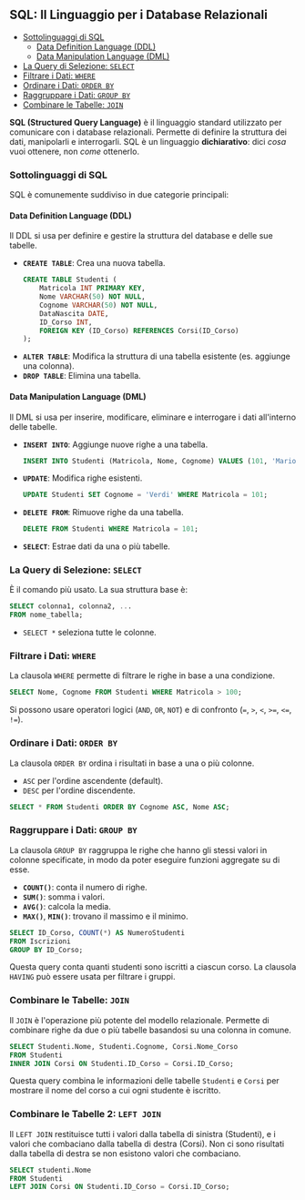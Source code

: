 ## SQL: Il Linguaggio per i Database Relazionali <!-- omit in toc -->

- [Sottolinguaggi di SQL](#sottolinguaggi-di-sql)
  - [Data Definition Language (DDL)](#data-definition-language-ddl)
  - [Data Manipulation Language (DML)](#data-manipulation-language-dml)
- [La Query di Selezione: `SELECT`](#la-query-di-selezione-select)
- [Filtrare i Dati: `WHERE`](#filtrare-i-dati-where)
- [Ordinare i Dati: `ORDER BY`](#ordinare-i-dati-order-by)
- [Raggruppare i Dati: `GROUP BY`](#raggruppare-i-dati-group-by)
- [Combinare le Tabelle: `JOIN`](#combinare-le-tabelle-join)

**SQL (Structured Query Language)** è il linguaggio standard utilizzato per comunicare con i database relazionali. Permette di definire la struttura dei dati, manipolarli e interrogarli. SQL è un linguaggio **dichiarativo**: dici _cosa_ vuoi ottenere, non _come_ ottenerlo.

### Sottolinguaggi di SQL

SQL è comunemente suddiviso in due categorie principali:

#### Data Definition Language (DDL)

Il DDL si usa per definire e gestire la struttura del database e delle sue tabelle.

- **`CREATE TABLE`**: Crea una nuova tabella.
  ```sql
  CREATE TABLE Studenti (
      Matricola INT PRIMARY KEY,
      Nome VARCHAR(50) NOT NULL,
      Cognome VARCHAR(50) NOT NULL,
      DataNascita DATE,
      ID_Corso INT,
      FOREIGN KEY (ID_Corso) REFERENCES Corsi(ID_Corso)
  );
  ```
- **`ALTER TABLE`**: Modifica la struttura di una tabella esistente (es. aggiunge una colonna).
- **`DROP TABLE`**: Elimina una tabella.

#### Data Manipulation Language (DML)

Il DML si usa per inserire, modificare, eliminare e interrogare i dati all'interno delle tabelle.

- **`INSERT INTO`**: Aggiunge nuove righe a una tabella.
  ```sql
  INSERT INTO Studenti (Matricola, Nome, Cognome) VALUES (101, 'Mario', 'Rossi');
  ```
- **`UPDATE`**: Modifica righe esistenti.
  ```sql
  UPDATE Studenti SET Cognome = 'Verdi' WHERE Matricola = 101;
  ```
- **`DELETE FROM`**: Rimuove righe da una tabella.
  ```sql
  DELETE FROM Studenti WHERE Matricola = 101;
  ```
- **`SELECT`**: Estrae dati da una o più tabelle.

### La Query di Selezione: `SELECT`

È il comando più usato. La sua struttura base è:

```sql
SELECT colonna1, colonna2, ...
FROM nome_tabella;
```

- `SELECT *` seleziona tutte le colonne.

### Filtrare i Dati: `WHERE`

La clausola `WHERE` permette di filtrare le righe in base a una condizione.

```sql
SELECT Nome, Cognome FROM Studenti WHERE Matricola > 100;
```

Si possono usare operatori logici (`AND`, `OR`, `NOT`) e di confronto (`=`, `>`, `<`, `>=`, `<=`, `!=`).

### Ordinare i Dati: `ORDER BY`

La clausola `ORDER BY` ordina i risultati in base a una o più colonne.

- `ASC` per l'ordine ascendente (default).
- `DESC` per l'ordine discendente.

```sql
SELECT * FROM Studenti ORDER BY Cognome ASC, Nome ASC;
```

### Raggruppare i Dati: `GROUP BY`

La clausola `GROUP BY` raggruppa le righe che hanno gli stessi valori in colonne specificate, in modo da poter eseguire funzioni aggregate su di esse.

- **`COUNT()`**: conta il numero di righe.
- **`SUM()`**: somma i valori.
- **`AVG()`**: calcola la media.
- **`MAX()`**, **`MIN()`**: trovano il massimo e il minimo.

```sql
SELECT ID_Corso, COUNT(*) AS NumeroStudenti
FROM Iscrizioni
GROUP BY ID_Corso;
```

Questa query conta quanti studenti sono iscritti a ciascun corso. La clausola `HAVING` può essere usata per filtrare i gruppi.

### Combinare le Tabelle: `JOIN`

Il `JOIN` è l'operazione più potente del modello relazionale. Permette di combinare righe da due o più tabelle basandosi su una colonna in comune.

```sql
SELECT Studenti.Nome, Studenti.Cognome, Corsi.Nome_Corso
FROM Studenti
INNER JOIN Corsi ON Studenti.ID_Corso = Corsi.ID_Corso;
```

Questa query combina le informazioni delle tabelle `Studenti` e `Corsi` per mostrare il nome del corso a cui ogni studente è iscritto.

### Combinare le Tabelle 2: `LEFT JOIN`

Il `LEFT JOIN` restituisce tutti i valori dalla tabella di sinistra (Studenti), e i valori che combaciano dalla tabella di destra (Corsi). Non ci sono risultati dalla tabella di destra se non esistono valori che combaciano.

```sql
SELECT studenti.Nome
FROM Studenti
LEFT JOIN Corsi ON Studenti.ID_Corso = Corsi.ID_Corso;
```